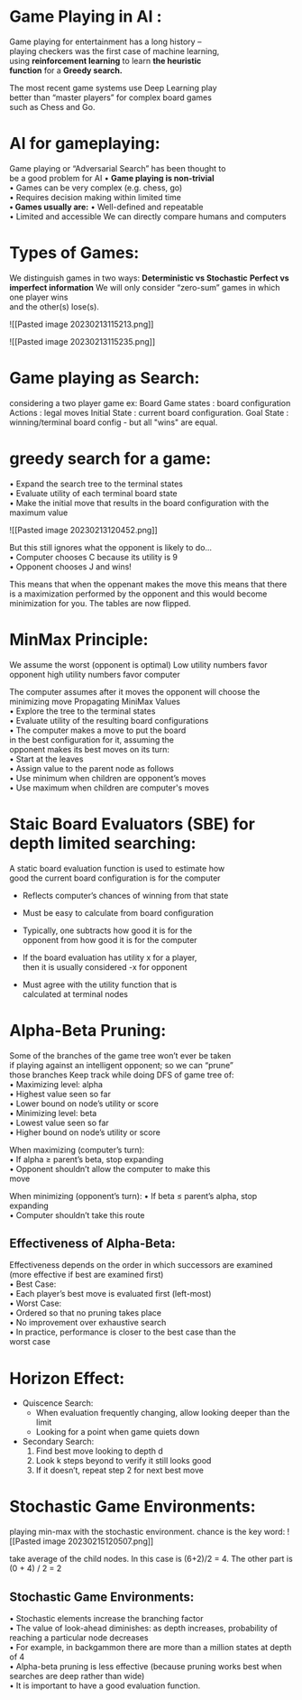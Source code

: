 # Game Playing in AI :
Game playing for entertainment has a long history –  
playing checkers was the first case of machine learning,  
using __reinforcement learning__ to learn __the heuristic  
function__ for a __Greedy search.__

The most recent game systems use Deep Learning play  
better than “master players” for complex board games  
such as Chess and Go.

# AI for gameplaying:
Game playing or “Adversarial Search” has been thought to  
be a good problem for AI
• __Game playing is non-trivial__  
	• Games can be very complex (e.g. chess, go)  
	• Requires decision making within limited time  
__• Games usually are:__
	• Well-defined and repeatable  
	• Limited and accessible
We can directly compare humans and computers

# Types of Games:
We distinguish games in two ways:
	__Deterministic vs Stochastic__
	__Perfect vs imperfect information__
We will only consider “zero-sum” games in which one player wins  
and the other(s) lose(s).


![[Pasted image 20230213115213.png]]

![[Pasted image 20230213115235.png]]

# Game playing as Search:
considering a two player game
ex: Board Game 
	states : board configuration
	Actions : legal moves
	Initial State : current board configuration. 
	Goal State : winning/terminal board config - but all "wins" are equal. 

# greedy search for a game:
• Expand the search tree to the terminal states  
• Evaluate utility of each terminal board state  
• Make the initial move that results in the board configuration with the maximum value

![[Pasted image 20230213120452.png]]

But this still ignores what the opponent is likely to do...  
• Computer chooses C because its utility is 9  
• Opponent chooses J and wins!

This means that when the oppenant makes the move this means that there is a maximization performed by the opponent and this would become minimization for you. The tables are now flipped.

# MinMax Principle:
We assume the worst (opponent is optimal)
	Low utility numbers favor opponent
	high utility numbers favor computer

The computer assumes after it moves the opponent will choose the minimizing move
Propagating MiniMax Values  
• Explore the tree to the terminal states  
• Evaluate utility of the resulting board configurations  
• The computer makes a move to put the board  
in the best configuration for it, assuming the  
opponent makes its best moves on its turn:  
	• Start at the leaves  
	• Assign value to the parent node as follows  
		• Use minimum when children are opponent’s moves  
		• Use maximum when children are computer's moves


# Staic Board Evaluators (SBE) for depth limited searching:

A static board evaluation function is used to estimate how  
good the current board configuration is for the computer  
- Reflects computer’s chances of winning from that state  
- Must be easy to calculate from board configuration

- Typically, one subtracts how good it is for the  
opponent from how good it is for the computer  
- If the board evaluation has utility x for a player,  
then it is usually considered -x for opponent  
- Must agree with the utility function that is  
calculated at terminal nodes

# Alpha-Beta Pruning:
Some of the branches of the game tree won’t ever be taken  
if playing against an intelligent opponent; so we can “prune”  
those branches
Keep track while doing DFS of game tree of:  
• Maximizing level: alpha  
	• Highest value seen so far  
	• Lower bound on node’s utility or score  
• Minimizing level: beta  
	• Lowest value seen so far  
	• Higher bound on node’s utility or score

When maximizing (computer’s turn):  
• If alpha ≥ parent’s beta, stop expanding  
• Opponent shouldn’t allow the computer to make this  
move

When minimizing (opponent’s turn):
• If beta ≤ parent’s alpha, stop expanding  
• Computer shouldn’t take this route

## Effectiveness of Alpha-Beta:
Effectiveness depends on the order in which successors are examined (more effective if best are examined first)  
	• Best Case:  
		• Each player’s best move is evaluated first (left-most)  
	• Worst Case:  
		• Ordered so that no pruning takes place  
		• No improvement over exhaustive search  
• In practice, performance is closer to the best case than the  
worst case

# Horizon Effect:
- Quiscence Search:
	- When evaluation frequently changing, allow looking deeper than the limit  
	- Looking for a point when game quiets down
- Secondary Search:
	1. Find best move looking to depth d  
	2. Look k steps beyond to verify it still looks good  
	3. If it doesn’t, repeat step 2 for next best move

# Stochastic Game Environments:

playing min-max with the stochastic environment. 
chance is the key word:
![[Pasted image 20230215120507.png]]

take average of the child nodes. In this case is (6+2)/2 = 4. 
The other part is (0 + 4) / 2  = 2 

## Stochastic Game Environments: 
• Stochastic elements increase the branching factor  
	• The value of look-ahead diminishes: as depth increases, probability of reaching a particular node decreases  
	• For example, in backgammon there are more than a million states at depth of 4  
• Alpha-beta pruning is less effective (because pruning works best when searches are deep rather than wide)  
• It is important to have a good evaluation function.

